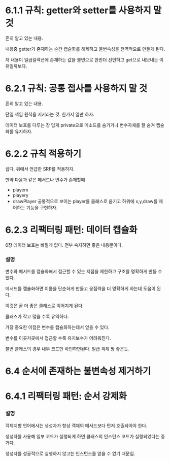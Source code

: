 # 6.1.1 규칙: getter와 setter를 사용하지 말것

흔히 알고 있는 내용.

내용중 getter가 존재하는 순간 캡슐화를 해제하고 불변속성을 전역적으로 만들게 된다.

저 내용이 일급컬렉션에 존재하는 값을 불변으로 한번더 선언하고 get으로 내보내는 이유일까보다.

# 6.2.1 규칙: 공통 접사를 사용하지 말 것

흔히 알고 있는 내용.

단일 책임 원칙을 지키라는 것. 한가지 일만 하자.

데이터 보호를 다루는 장 답게 private으로 메소드를 숨기거나 변수자체를 잘 숨겨 캡슐화를 유지하자.

# 6.2.2 규칙 적용하기

쉽다. 위에서 언급한 SRP를 적용하자.

만약 다음과 같은 메서드나 변수가 존재할때
- playerx
- playery
- drawPlayer
공통적으로 보이는 player를 클래스로 옴기고 하위에 x,y,draw를 제어하는 기능을 구현하자.

# 6.2.3 리팩터링 패턴: 데이터 캡슐화

6장 데이터 보호는 빠질게 없다. 전부 숙지하면 좋은 내용뿐이다.

### 설명

변수와 메서드를 캡슐화해서 접근할 수 있는 지점을 제한하고 구조를 명확하게 만들 수 있다.

메서드를 캡슐화하면 이름을 단순하게 만들고 응집력을 더 명확하게 하는데 도움이 된다.

이것은 곧 더 좋은 클래스로 이어지게 된다.

클래스가 작고 많을 수록 유익하다.

가장 중요한 이점은 변수를 캡슐화하는데서 얻을 수 있다.

변수를 이곳저곳에서 접근할 수록 유지보수가 어려워진다.

불변 클래스의 경우 내부 코드만 확인하면된다. 일급 객체 짱 좋은듯.

# 6.4 순서에 존재하는 불변속성 제거하기

# 6.4.1 리팩터링 패턴: 순서 강제화

### 설명

객체지향 언어에서는 생성자가 항상 객체의 메서드보다 먼저 호출되어야 한다.

생성자를 사용해 일부 코드가 실행되게 하면 클래스의 인스턴스 코드가 실행되었다는 증거다.

생성자를 성공적으로 실행하지 않고는 인스턴스를 얻을 수 없기 때문임.

